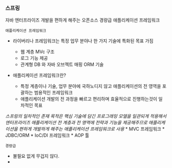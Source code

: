 ### 스프링
자바 엔터프라이즈 개발을 편하게 해주는 오픈소스 경량급 애플리케이션 프레임워크

`애플리케이션 프레임워크`
* 라이버리나 프레임워크는 특정 업무 분야나 한 가지 기술에 특화된 목표 가짐 
	* 웹 계층 MVc 구조
	* 로그 기능 제공
	* 관계형 DB 와 자바 오브젝트 매핑 ORM 기술 

* 애플리케이션 프레임워크란?
	* 특정 계층이나 기술, 업무 분야에 국하노디지 않고 애플리케이션의 전 영역을 포괄하는 범용적인 프레임워크 
	* 애플리케이션 개발의 전 과정을 빠르고 편리하며 효율적으로 진행하는것이 일차적인 목표

*스프링의 일차적인 존재 목적은 핵심 기술에 담긴 프로그래밍 모델을 일관되게 적용해서 엔터프라이즈 애플리케이션 전 계층과 전 영역에 전략과 기능을 제공해주므로 애플리케이션을 편하게 개발하게 해주는 애플리케이션 프레임워크로 사용*
	* MVC 프레임워크
	* JDBC/ORM
	* IoC/DI 프레임워크 
	* AOP 툴

`경량급`
* 불필요 없게 무겁지 않다. 
* 
